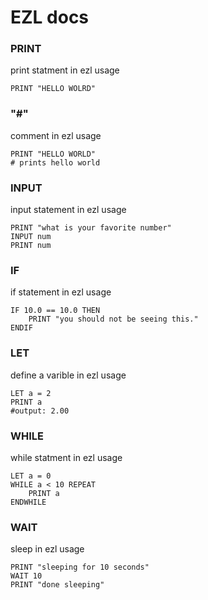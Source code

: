 # EZL docs

### PRINT
print statment in ezl
usage 
```
PRINT "HELLO WOLRD"
```
### "#"
comment in ezl
usage
```
PRINT "HELLO WORLD"
# prints hello world
```
### INPUT
input statement in ezl
usage
```
PRINT "what is your favorite number"
INPUT num
PRINT num
```
### IF
if statement in ezl
usage
```
IF 10.0 == 10.0 THEN
    PRINT "you should not be seeing this."
ENDIF
```
### LET
define a varible in ezl
usage
```
LET a = 2
PRINT a
#output: 2.00
```
### WHILE
while statment in ezl
usage
```
LET a = 0
WHILE a < 10 REPEAT
    PRINT a
ENDWHILE
```
### WAIT
sleep in ezl
usage
```
PRINT "sleeping for 10 seconds"
WAIT 10
PRINT "done sleeping"
